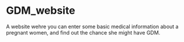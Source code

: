 # GDM_website
A website wehre you can enter some basic medical information about a pregnant women, and find out the chance she might have GDM.
